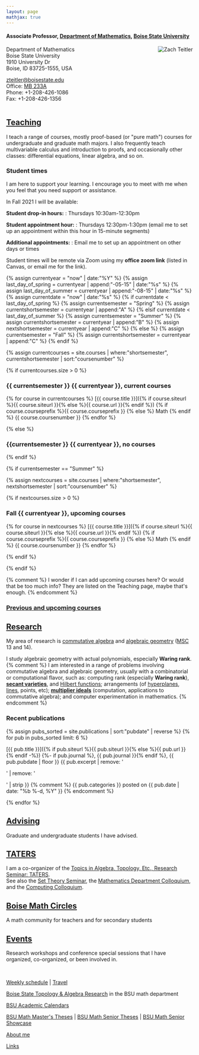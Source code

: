 ```yaml
---
layout: page
mathjax: true
---
```


#### Associate Professor, [Department of Mathematics](https://www.boisestate.edu/math/), [Boise State University](https://www.boisestate.edu/)


<img style="float:right;margin-left:10px" src="{{ site.baseurl }}/assets/img/me_2012_08_17.png" alt="Zach Teitler" />

Department of Mathematics  
Boise State University  
1910 University Dr  
Boise, ID 83725-1555, USA  

<zteitler@boisestate.edu>  
Office: [MB 233A](https://maps.boisestate.edu/?id=715#!m/89068)  
Phone: +1-208-426-1086  
Fax: +1-208-426-1356  


<div style="clear:both"></div>



## [Teaching](/teaching)

I teach a range of courses,
mostly proof-based (or "pure math") courses for undergraduate and graduate math majors.
I also frequently teach multivariable calculus and introduction to proofs,
and occasionally other classes: differential equations, linear algebra, and so on.

### Student times

I am here to support your learning.
I encourage you to meet with me when you feel that you need support or assistance.

In Fall 2021 I will be available:

**Student drop-in hours:**
: Thursdays 10:30am-12:30pm

**Student appointment hour:**
: Thursdays 12:30pm-1:30pm (email me to set up an appointment within this hour in 15-minute segments)

**Additional appointments:**
: Email me to set up an appointment on other days or times

Student times will be remote via Zoom
using my **office zoom link** (listed in Canvas, or email me for the link).


{% assign currentyear = "now" | date:"%Y" %}
{% assign last_day_of_spring = currentyear | append:"-05-15" | date:"%s" %}
{% assign last_day_of_summer = currentyear | append:"-08-15" | date:"%s" %}
{% assign currentdate = "now" | date:"%s" %}
{% if currentdate < last_day_of_spring %}
  {% assign currentsemester = "Spring" %}
  {% assign currentshortsemester = currentyear | append:"A" %}
{% elsif currentdate < last_day_of_summer %}
  {% assign currentsemester = "Summer" %}
  {% assign currentshortsemester = currentyear | append:"B" %}
  {% assign nextshortsemester = currentyear | append:"C" %}
{% else %}
  {% assign currentsemester = "Fall" %}
  {% assign currentshortsemester = currentyear | append:"C" %}
{% endif %}

{% assign currentcourses = site.courses | where:"shortsemester", currentshortsemester | sort:"coursenumber" %}

{% if currentcourses.size > 0 %}

### {{ currentsemester }} {{ currentyear }}, current courses
  
  {% for course in currentcourses %}
  [{{ course.title }}]({% if course.siteurl %}{{ course.siteurl }}{% else %}{{ course.url }}{% endif %})
  {% if course.courseprefix %}{{ course.courseprefix }} {% else %} Math {% endif %} {{ course.coursenumber }}
  {% endfor %}
  
{% else %}
  
### {{currentsemester }} {{ currentyear }}, no courses
  
{% endif %}

{% if currentsemester == "Summer" %}

  {% assign nextcourses = site.courses | where:"shortsemester", nextshortsemester | sort:"coursenumber" %}
  
  {% if nextcourses.size > 0 %}
  
### Fall {{ currentyear }}, upcoming courses
  
  {% for course in nextcourses %}
  [{{ course.title }}]({% if course.siteurl %}{{ course.siteurl }}{% else %}{{ course.url }}{% endif %})
  {% if course.courseprefix %}{{ course.courseprefix }} {% else %} Math {% endif %} {{ course.coursenumber }}
  {% endfor %}
  
  {% endif %}

{% endif %}



{% comment %}
I wonder if I can add upcoming courses here?
Or would that be too much info? They are listed on the Teaching page, maybe that's enough.
{% endcomment %}

### [Previous and upcoming courses](/teaching)




## [Research](/research)

My area of research is
[commutative algebra](https://en.wikipedia.org/wiki/Commutative_algebra)
and [algebraic geometry](https://en.wikipedia.org/wiki/Algebraic_geometry)
([MSC](https://mathscinet.ams.org/mathscinet/msc/msc2020.html) 13 and 14).

I study algebraic geometry with actual polynomials,
especially **Waring rank**.
{% comment %}
I am interested in a range of problems involving commutative algebra and
algebraic geometry, usually with a combinatorial or computational flavor,
such as:
computing rank (especially **Waring rank**), [**secant varieties**](https://en.wikipedia.org/wiki/Secant_variety),
and [Hilbert functions](https://en.wikipedia.org/wiki/Hilbert_series_and_Hilbert_polynomial);
arrangements (of [hyperplanes](https://en.wikipedia.org/wiki/Arrangement_of_hyperplanes),
[lines](https://en.wikipedia.org/wiki/Arrangement_of_lines), points, etc);
[**multiplier ideals**](https://en.wikipedia.org/wiki/Multiplier_ideal) (computation, applications to commutative algebra);
and computer experimentation in mathematics.
{% endcomment %}

### Recent publications

{% assign pubs_sorted = site.publications | sort:"pubdate" | reverse %}
{% for pub in pubs_sorted limit: 6 %}

[{{ pub.title }}]({% if pub.siteurl %}{{ pub.siteurl }}{% else %}{{ pub.url }}{% endif -%})
{%- if pub.journal %}, {{ pub.journal }}{% endif %}, {{ pub.pubdate | floor }}
{{ pub.excerpt | remove: '<p>' | remove: '</p>' | strip }}
{% comment %}
<span class="post-meta"><span class="category_name">{{ pub.categories }}</span> posted on {{ pub.date | date: "%b %-d, %Y" }}</span>
{% endcomment %}

{% endfor %}




## [Advising](/advising)

Graduate and undergraduate students I have advised.


## [TATERS](https://sites.google.com/boisestate.edu/taters/)

I am a co-organizer of the [Topics in Algebra, Topology, Etc., Research Seminar: TATERS](https://sites.google.com/boisestate.edu/taters/).  
See also the [Set Theory Seminar](https://www.boisestate.edu/math/research/seminars/settheory/),
the [Mathematics Department Colloquium](https://www.boisestate.edu/math/research/colloquium/),
and the [Computing Colloquium](https://www.boisestate.edu/computing/colloquium/).


## [Boise Math Circles](https://www.boisestate.edu/math/circles/)

A math community for teachers and for secondary students


## [Events](/events)

Research workshops and conference special sessions that I have organized, co-organized,
or been involved in.


<br style="margin-bottom:1ex" />


[Weekly schedule](/weekly) | [Travel](/travel)



[Boise State Topology & Algebra Research](https://www.boisestate.edu/math/research/topology/) in the BSU math department

[BSU Academic Calendars](https://www.boisestate.edu/registrar/boise-state-academic-calendars/)

[BSU Math Master's Theses](https://scholarworks.boisestate.edu/math_gradproj/) |
[BSU Math Senior Theses](https://scholarworks.boisestate.edu/math_undergraduate_theses/) |
[BSU Math Senior Showcase](https://scholarworks.boisestate.edu/math_senior_showcase/)

[About me](/about)

[Links](/links)
